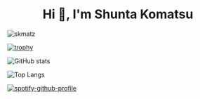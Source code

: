 <h1 align="center">Hi 👋, I'm Shunta Komatsu</h1>

<p align="left"> <img src="https://komarev.com/ghpvc/?username=skmatz&label=Profile%20views&color=0e75b6&style=flat" alt="skmatz" /> </p>

[![trophy](https://github-profile-trophy.vercel.app/?username=skmatz&theme=onedark)](https://github.com/ryo-ma/github-profile-trophy)

![GitHub stats](https://github-readme-stats.vercel.app/api?username=skmatz&show_icons=true&theme=radical)

![Top Langs](https://github-readme-stats.vercel.app/api/top-langs/?username=skmatz&theme=radical)

[![spotify-github-profile](https://spotify-github-profile.vercel.app/api/view?uid=3tp7gjf6cznwolb3hxxuo5mkd&cover_image=true&theme=default)](https://spotify-github-profile.vercel.app/api/view?uid=3tp7gjf6cznwolb3hxxuo5mkd&redirect=true)
